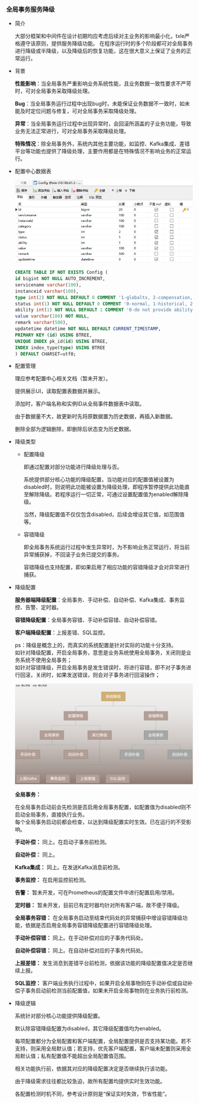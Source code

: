 ### 全局事务服务降级

+ 简介

  大部分框架和中间件在设计初期均应考虑后续对主业务的影响最小化，txle严格遵守该原则，提供服务降级功能。
  在程序运行时的多个阶段都可对全局事务进行降级或半降级，以及降级后的恢复功能，这在很大意义上保证了业务的正常运行。

+ 背景

  **性能影响**：当全局事务严重影响业务系统性能，且业务数据一致性要求不严苛时，可对全局事务采取降级处理。

  **Bug**：当全局事务运行过程中出现bug时，未能保证业务数据不一致时，如未能及时定位问题与修复，可对全局事务采取降级处理。

  **异常**：当全局事务运行过程中出现异常时，会回滚所涵盖的子业务功能，导致业务无法正常进行，可对全局事务采取降级处理。

  **特殊情况**：除全局事务外，系统内其他主要功能，如监控、Kafka集成、差错平台等功能也提供了降级处理，主要作用都是在特殊情况不影响业务的正常运行。

+ 配置中心数据表

  ![](pic/3.5_config_table.png)

  ```sql
  CREATE TABLE IF NOT EXISTS Config (
  id bigint NOT NULL AUTO_INCREMENT,
  servicename varchar(100),
  instanceid varchar(100),
  type int(2) NOT NULL DEFAULT 0 COMMENT '1-globaltx, 2-compensation, 3-autocompensation, 4-bizinfotokafka, 5-txmonitor, 6-alert, 7-schedule, 8-globaltxfaulttolerant, 9-compensationfaulttolerant, 10-autocompensationfaulttolerant, 50-accidentreport, 51-sqlmonitor  if values are less than 50, then configs for server, otherwise configs for client.',
  status int(1) NOT NULL DEFAULT 0 COMMENT '0-normal, 1-historical, 2-dumped',
  ability int(1) NOT NULL DEFAULT 1 COMMENT '0-do not provide ability, 1-provide ability     ps: the client''s ability inherits the global ability.',
  value varchar(100) NOT NULL,
  remark varchar(500),
  updatetime datetime NOT NULL DEFAULT CURRENT_TIMESTAMP,
  PRIMARY KEY (id) USING BTREE,
  UNIQUE INDEX pk_id(id) USING BTREE,
  INDEX index_type(type) USING BTREE
  ) DEFAULT CHARSET=utf8;
  ```

+ 配置管理

  理应参考配置中心相关文档（暂未开发）。

  提供展示UI，读取配置表数据并展示。

  添加时，客户端名称和实例ID从全局事件数据表中读取。

  由于数据量不大，故更新时先将原数据置为历史数据，再插入新数据。

  删除全部为逻辑删除，即删除后状态变为历史数据。

+ 降级类型
  + 配置降级

    即通过配置对部分功能进行降级处理与否。

    系统提供部分核心功能的降级配置，当功能对应的配置值被设置为disabled时，则说明此功能被设置为降级处理，即程序暂停提供此功能直至解除降级。若程序运行一切正常，可通过设置配置值为enabled解除降级。

    当然，降级配置值不仅仅包含disabled，后续会增设其它值，如范围值等。

  + 容错降级

    即全局事务系统运行过程中发生异常时，为不影响业务正常运行，将当前异常捕获掉，不回滚子业务已提交的事务。

    容错降级也支持配置，即如果启用了相应功能的容错降级才会对异常进行捕获。

+ 降级配置

  **服务器端降级配置**：全局事务、手动补偿、自动补偿、Kafka集成、事务监控、告警、定时器。

  **容错降级配置**：全局事务容错、手动补偿容错、自动补偿容错。

  **客户端降级配置**：上报差错、SQL监控。

  ps：降级是概念上的，而真实的系统配置是针对实际的功能十分支持。  
  如针对降级配置，开启全局事务，意思是业务系统使用全局事务，关闭则是业务系统不使用全局事务；  
  如针对容错降级，开启全局事务是发生错误时，将进行容错，即不对子事务进行回滚，关闭时，如果发送错误，则会对子事务进行回滚操作；
  
  ![](pic/3.4_degradation_config.png)

  **全局事务：**

    在全局事务启动前会先检测是否启用全局事务配置，如配置值为disabled则不启动全局事务，直接执行业务。  
    每个全局事务启动前都会检查，以达到降级配置实时生效。已在运行的不受影响。

  **手动补偿：** 同上。在启动子事务前检测。

  **自动补偿：** 同上。

  **Kafka集成：** 同上。在发送Kafka消息前检测。

  **事务监控：** 在启用监控前检测。

  **告警：** 暂未开发，可在Prometheus的配置文件中进行配置启用/禁用。

  **定时器：** 暂未开发，目前已有定时器均针对所有客户端，故不便于降级。

  **全局事务容错：** 在全局事务启动至结束代码处的异常捕获中增设容错降级功能，依据是否启用全局事务容错降级配置进行容错降级处理。

  **手动补偿容错：** 同上。在手动补偿对应的子事务代码处。

  **自动补偿容错：** 同上。在自动补偿对应的子事务代码处。

  **上报差错：** 发生消息到差错平台前检测，依据该功能的降级配置值决定是否继续上报。

  **SQL监控：** 客户端业务执行过程中，如果开启全局事物则在手动补偿或自动补偿子事务启动前检测当前配置值，如果未开启全局事物则在业务执行前检测。

+ 降级逻辑

  系统针对部分核心功能提供降级配置。

  默认除容错降级配置为disabled，其它降级配置值均为enabled。

  每项配置都分为全局配置和客户端配置，全局配置提供是否支持某功能。若不支持，则采用全局默认值；若支持，优先客户端配置，客户端未配置则采用全局默认值；私有配置值不能超出全局配置值范围。

  相关功能执行前，依据其对应的降级配置决定是否继续执行该功能。

  由于降级需求往往都比较急迫，故所有配置均提供实时生效功能。

  各配置检测时机不同，参考设计原则是“保证实时失效，节省性能”。
